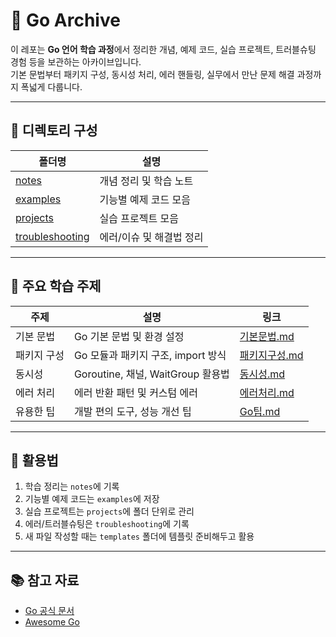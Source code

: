 # 🐹 Go Archive

이 레포는 **Go 언어 학습 과정**에서 정리한 개념, 예제 코드, 실습 프로젝트, 트러블슈팅 경험 등을 보관하는 아카이브입니다.  
기본 문법부터 패키지 구성, 동시성 처리, 에러 핸들링, 실무에서 만난 문제 해결 과정까지 폭넓게 다룹니다.

---

## 📂 디렉토리 구성

| 폴더명 | 설명 |
|---|---|
| [notes](./notes) | 개념 정리 및 학습 노트 |
| [examples](./examples) | 기능별 예제 코드 모음 |
| [projects](./projects) | 실습 프로젝트 모음 |
| [troubleshooting](./troubleshooting) | 에러/이슈 및 해결법 정리 |

---

## 📖 주요 학습 주제

| 주제 | 설명 | 링크 |
|---|---|---|
| 기본 문법 | Go 기본 문법 및 환경 설정 | [기본문법.md](./notes/기본문법.md) |
| 패키지 구성 | Go 모듈과 패키지 구조, import 방식 | [패키지구성.md](./notes/패키지구성.md) |
| 동시성 | Goroutine, 채널, WaitGroup 활용법 | [동시성.md](./notes/동시성.md) |
| 에러 처리 | 에러 반환 패턴 및 커스텀 에러 | [에러처리.md](./notes/에러처리.md) |
| 유용한 팁 | 개발 편의 도구, 성능 개선 팁 | [Go팁.md](./notes/Go팁.md) |

---

## 📑 활용법
1. 학습 정리는 `notes`에 기록
2. 기능별 예제 코드는 `examples`에 저장
3. 실습 프로젝트는 `projects`에 폴더 단위로 관리
4. 에러/트러블슈팅은 `troubleshooting`에 기록
5. 새 파일 작성할 때는 `templates` 폴더에 템플릿 준비해두고 활용

---

## 📚 참고 자료
- [Go 공식 문서](https://go.dev/doc/)
- [Awesome Go](https://github.com/avelino/awesome-go)

